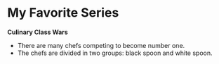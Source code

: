 # My Favorite Series

**Culinary Class Wars**

- There are many chefs competing to become number one.
- The chefs are divided in two groups: black spoon and white spoon.
